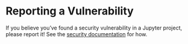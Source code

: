 # Reporting a Vulnerability

If you believe you’ve found a security vulnerability in a Jupyter project, please report it!
See the [security documentation](https://jupyterhub.readthedocs.io/en/latest/contributing/security.html) for how.
